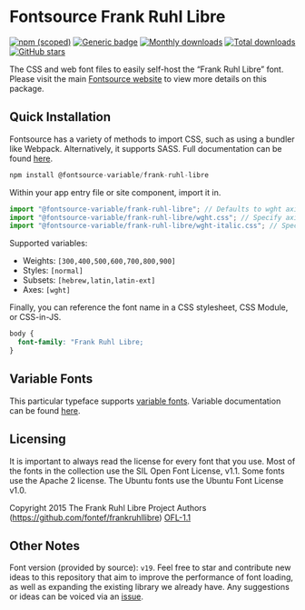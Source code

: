 # Fontsource Frank Ruhl Libre

[![npm (scoped)](https://img.shields.io/npm/v/@fontsource/frank-ruhl-libre?color=brightgreen)](https://www.npmjs.com/package/@fontsource/frank-ruhl-libre) [![Generic badge](https://img.shields.io/badge/fontsource-passing-brightgreen)](https://github.com/fontsource/fontsource) [![Monthly downloads](https://badgen.net/npm/dm/@fontsource/frank-ruhl-libre)](https://github.com/fontsource/fontsource) [![Total downloads](https://badgen.net/npm/dt/@fontsource/frank-ruhl-libre)](https://github.com/fontsource/fontsource) [![GitHub stars](https://img.shields.io/github/stars/fontsource/fontsource.svg?style=social&label=Star)](https://github.com/fontsource/fontsource/stargazers)

The CSS and web font files to easily self-host the “Frank Ruhl Libre” font. Please visit the main [Fontsource website](https://fontsource.org/fonts/frank-ruhl-libre) to view more details on this package.

## Quick Installation

Fontsource has a variety of methods to import CSS, such as using a bundler like Webpack. Alternatively, it supports SASS. Full documentation can be found [here](https://fontsource.org/docs/introduction).

```javascript
npm install @fontsource-variable/frank-ruhl-libre
```

Within your app entry file or site component, import it in.

```javascript
import "@fontsource-variable/frank-ruhl-libre"; // Defaults to wght axis
import "@fontsource-variable/frank-ruhl-libre/wght.css"; // Specify axis
import "@fontsource-variable/frank-ruhl-libre/wght-italic.css"; // Specify axis and style

```

Supported variables:
- Weights: `[300,400,500,600,700,800,900]`
- Styles: `[normal]`
- Subsets: `[hebrew,latin,latin-ext]`
- Axes: `[wght]`

Finally, you can reference the font name in a CSS stylesheet, CSS Module, or CSS-in-JS.

```css
body {
  font-family: "Frank Ruhl Libre;
}
```

## Variable Fonts

This particular typeface supports [variable fonts](https://developer.mozilla.org/en-US/docs/Web/CSS/CSS_Fonts/Variable_Fonts_Guide).
Variable documentation can be found [here](https://fontsource.org/docs/variable-fonts).

## Licensing
It is important to always read the license for every font that you use.
Most of the fonts in the collection use the SIL Open Font License, v1.1. Some fonts use the Apache 2 license. The Ubuntu fonts use the Ubuntu Font License v1.0.

Copyright 2015 The Frank Ruhl Libre Project Authors (https://github.com/fontef/frankruhllibre)
[OFL-1.1](http://scripts.sil.org/OFL)

## Other Notes
Font version (provided by source): `v19`.
Feel free to star and contribute new ideas to this repository that aim to improve the performance of font loading, as well as expanding the existing library we already have. Any suggestions or ideas can be voiced via an [issue](https://github.com/fontsource/fontsource/issues).